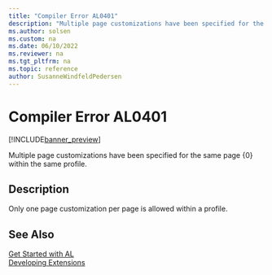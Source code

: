 ```yaml
---
title: "Compiler Error AL0401"
description: "Multiple page customizations have been specified for the same page {0} within the same profile."
ms.author: solsen
ms.custom: na
ms.date: 06/10/2022
ms.reviewer: na
ms.tgt_pltfrm: na
ms.topic: reference
author: SusanneWindfeldPedersen
---
```

[//]: # (START>DO_NOT_EDIT)
[//]: # (IMPORTANT:Do not edit any of the content between here and the END>DO_NOT_EDIT.)
[//]: # (Any modifications should be made in the .xml files in the ModernDev repo.)
# Compiler Error AL0401

[!INCLUDE[banner_preview](../includes/banner_preview.md)]

Multiple page customizations have been specified for the same page {0} within the same profile.

## Description
Only one page customization per page is allowed within a profile.  

[//]: # (IMPORTANT: END>DO_NOT_EDIT)
## See Also  
[Get Started with AL](../devenv-get-started.md)  
[Developing Extensions](../devenv-dev-overview.md)  